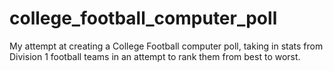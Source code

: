 # college_football_computer_poll
My attempt at creating a College Football computer poll, taking in stats from Division 1 football teams in an attempt to rank them from best to worst.

